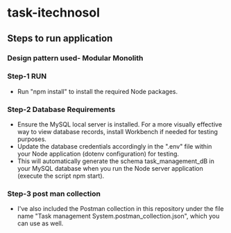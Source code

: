 # task-itechnosol

## Steps to run application

### Design pattern used- Modular Monolith

### Step-1 RUN

- Run "npm install" to install the required Node packages.

### Step-2 Database Requirements

- Ensure the MySQL local server is installed. For a more visually effective way to view database records, install Workbench if needed for testing purposes.
- Update the database credentials accordingly in the ".env" file within your Node application (dotenv configuration) for testing.
- This will automatically generate the schema task_management_dB in your MySQL database when you run the Node server application (execute the script npm start).

### Step-3 post man collection

- I've also included the Postman collection in this repository under the file name "Task management System.postman_collection.json", which you can use as well.
